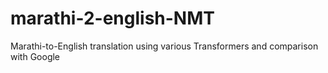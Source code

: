 # marathi-2-english-NMT
Marathi-to-English translation using various Transformers and comparison with Google

